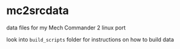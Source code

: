 # mc2srcdata
data files for my Mech Commander 2 linux port

look into `build_scripts` folder for instructions on how to build data
